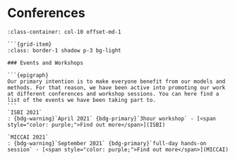 # Conferences


````{grid} 1 1 1 1
:class-container: col-10 offset-md-1

```{grid-item} 
:class: border-1 shadow p-3 bg-light

### Events and Workshops

```{epigraph}
Our primary intention is to make everyone benefit from our models and methods. For that reason, we have been active into promoting our work at different conferences and workshop sessions. You can here find a list of the events we have been taking part to.
```
`ISBI 2021`
: {bdg-warning}`April 2021` {bdg-primary}`3hour workshop` - [<span style="color: purple;">Find out more</span>](ISBI)

`MICCAI 2021`
: {bdg-warning}`September 2021` {bdg-primary}`full-day hands-on session` - [<span style="color: purple;">Find out more</span>](MICCAI) 
````
